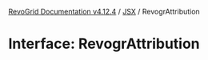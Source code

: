 [RevoGrid Documentation v4.12.4](README.md) / [JSX](Namespace.JSX.md) / RevogrAttribution

# Interface: RevogrAttribution
